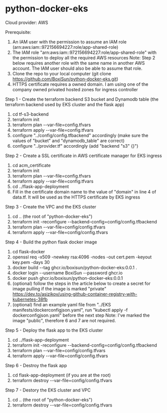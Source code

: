 # python-docker-eks

Cloud provider: AWS

Prerequisite:
1. An IAM user with the permission to assume an IAM role (arn:aws:iam::972156694227:role/app-shared-role)
2. The IAM role "arn:aws:iam::972156694227:role/app-shared-role" with the permission to deploy all the required AWS resources
Note: Step 2 below requires another role with the same name in another AWS account. The IAM user should also be able to assume that role.
3. Clone the repo to your local computer (git clone https://github.com/BoxiSun/python-docker-eks.git)
4. HTTPS certificate requires a owned domain. I am using one of the company owned privated hosted zones for ingress controller 

Step 1 - Create the terraform backend S3 bucket and Dynamodb table (the terraform backend used by EKS cluster and the flask app)
1. cd tf-s3-backend
2. terraform init
3. terraform plan --var-file=config.tfvars
4. terraform apply --var-file=config.tfvars
5. configure "../config/config.tfbackend" accordingly (make sure the values of "bucket" and "dynamodb_table" are correct)
6. configure "../provider.tf" accordingly (add "backend "s3" {}")

Step 2 - Create a SSL certificate in AWS certificate manager for EKS ingress
1. cd acm_certificate
2. terraform init
3. terraform plan --var-file=config.tfvars
4. terraform apply --var-file=config.tfvars
5. cd ../flask-app-deployment
6. Fill in the certificate domain name to the value of "domain" in line 4 of data.tf. It will be used as the HTTPS certificate by EKS ingress

Step 3 - Create the VPC and the EKS cluster
1. cd .. (the root of "python-docker-eks")
2. terraform init -reconfigure --backend-config=config/config.tfbackend
3. terraform plan --var-file=config/config.tfvars
4. terraform apply --var-file=config/config.tfvars

Step 4 - Build the python flask docker image
1. cd flask-docker
2. openssl req -x509 -newkey rsa:4096 -nodes -out cert.pem -keyout key.pem -days 30
3. docker build --tag ghcr.io/boxisun/python-docker-eks:0.0.1 .
4. docker login --username BoxiSun --password <personal access token> ghcr.io
5. docker push ghcr.io/boxisun/python-docker-eks:0.0.1
6. (optional) follow the steps in the article below to create a secret for image pulling if the image is marked "private"
    https://dev.to/asizikov/using-github-container-registry-with-kubernetes-38fb
7. (optional) find an example yaml file from "../EKS manifests/dockerconfigjson.yaml", run "kubectl apply -f dockerconfigjson.yaml" before the next step
Note: I've marked the image "public", therefore 6 and 7 are not required.

Step 5 - Deploy the flask app to the EKS cluster
1. cd ../flask-app-deployment
2. terraform init -reconfigure --backend-config=config/config.tfbackend
3. terraform plan --var-file=config/config.tfvars
4. terraform apply --var-file=config/config.tfvars

Step 6 - Destroy the flask app
1. cd flask-app-deployment (if you are at the root)
2. terraform destroy --var-file=config/config.tfvars

Step 7 - Destory the EKS cluster and VPC
1. cd .. (the root of "python-docker-eks")
2. terraform destroy --var-file=config/config.tfvars